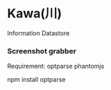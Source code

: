 # Kawa(川)

Information Datastore

### Screenshot grabber

Requirement: optparse phantomjs

npm install optparse
